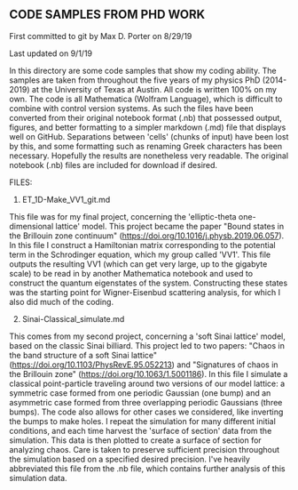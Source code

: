 
CODE SAMPLES FROM PHD WORK
------------------------------

First committed to git by Max D. Porter on 8/29/19

Last updated on 9/1/19

In this directory are some code samples that show my coding ability. The samples are taken 
from throughout the five years of my physics PhD (2014-2019) at the University of Texas at 
Austin. All code is written 100% on my own. The code is all Mathematica (Wolfram 
Language), which is difficult to combine with control version systems. As such the files 
have been converted from their original notebook format (.nb) that possessed output, 
figures, and better formatting to a simpler markdown (.md) file that displays well on 
GitHub. Separations between 'cells' (chunks of input) have been lost by this, and some 
formatting such as renaming Greek characters has been necessary. Hopefully the results are 
nonetheless very readable. The original notebook (.nb) files are included for download if 
desired.


FILES:

1. ET_1D-Make_VV1_git.md

This file was for my final project, concerning the 'elliptic-theta one-dimensional 
lattice' model. This project became the paper "Bound states in the Brillouin zone 
continuum" (https://doi.org/10.1016/j.physb.2019.06.057). In this file I construct a 
Hamiltonian matrix corresponding to the potential term in the Schrodinger equation, which 
my group called 'VV1'. This file outputs the resulting VV1 (which can get very large, up 
to the gigabyte scale) to be read in by another Mathematica notebook and used to construct 
the quantum eigenstates of the system. Constructing these states was the starting point for Wigner-Eisenbud scattering analysis, for which I also did much of the coding.

2. Sinai-Classical_simulate.md

This comes from my second project, concerning a 'soft Sinai lattice' model, based on the classic Sinai billiard. This project led to two papers: "Chaos in the band structure of a soft Sinai lattice" (https://doi.org/10.1103/PhysRevE.95.052213) and "Signatures of chaos in the Brillouin zone" (https://doi.org/10.1063/1.5001186). In this file I simulate a classical point-particle traveling around two versions of our model lattice: a symmetric case formed from one periodic Gaussian (one bump) and an asymmetric case formed from three overlapping periodic Gaussians (three bumps). The code also allows for other cases we considered, like inverting the bumps to make holes. I repeat the simulation for many different initial conditions, and each time harvest the 'surface of section' data from the simulation. This data is then plotted to create a surface of section for analyzing chaos. Care is taken to preserve sufficient precision throughout the simulation based on a specified desired precision. I've heavily abbreviated this file from the .nb file, which contains further analysis of this simulation data.
